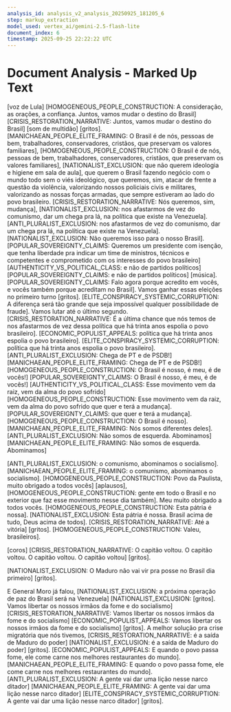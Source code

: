 ```yaml
---
analysis_id: analysis_v2_analysis_20250925_181205_6
step: markup_extraction
model_used: vertex_ai/gemini-2.5-flash-lite
document_index: 6
timestamp: 2025-09-25 22:22:22 UTC
---
```


# Document Analysis - Marked Up Text

[voz de Lula] [HOMOGENEOUS_PEOPLE_CONSTRUCTION: A consideração, as orações, a confiança. Juntos, vamos mudar o destino do Brasil] [CRISIS_RESTORATION_NARRATIVE: Juntos, vamos mudar o destino do Brasil] [som de multidão] [gritos]. [MANICHAEAN_PEOPLE_ELITE_FRAMING: O Brasil é de nós, pessoas de bem, trabalhadores, conservadores, cristãos, que preservam os valores familiares], [HOMOGENEOUS_PEOPLE_CONSTRUCTION: O Brasil é de nós, pessoas de bem, trabalhadores, conservadores, cristãos, que preservam os valores familiares], [NATIONALIST_EXCLUSION: que não querem ideologia e higiene em sala de aula], que querem o Brasil fazendo negócio com o mundo todo sem o viés ideológico, que queremos, sim, atacar de frente a questão da violência, valorizando nossos policiais civis e militares, valorizando as nossas forças armadas, que sempre estiveram ao lado do povo brasileiro. [CRISIS_RESTORATION_NARRATIVE: Nós queremos, sim, mudança], [NATIONALIST_EXCLUSION: nos afastarmos de vez do comunismo, dar um chega pra lá, na política que existe na Venezuela]. [ANTI_PLURALIST_EXCLUSION: nos afastarmos de vez do comunismo, dar um chega pra lá, na política que existe na Venezuela]. [NATIONALIST_EXCLUSION: Não queremos isso para o nosso Brasil]. [POPULAR_SOVEREIGNTY_CLAIMS: Queremos um presidente com isenção, que tenha liberdade pra indicar um time de ministros, técnicos e competentes e comprometido com os interesses do povo brasileiro] [AUTHENTICITY_VS_POLITICAL_CLASS: e não de partidos políticos] [POPULAR_SOVEREIGNTY_CLAIMS: e não de partidos políticos] [música]. [POPULAR_SOVEREIGNTY_CLAIMS: Falo agora porque acredito em vocês, e vocês também porque acreditam no Brasil]. Vamos ganhar essas eleições no primeiro turno [gritos]. [ELITE_CONSPIRACY_SYSTEMIC_CORRUPTION: A diferença será tão grande que seja impossível qualquer possibilidade de fraude]. Vamos lutar até o último segundo. [CRISIS_RESTORATION_NARRATIVE: É a última chance que nós temos de nos afastarmos de vez dessa política que há trinta anos espolia o povo brasileiro]. [ECONOMIC_POPULIST_APPEALS: política que há trinta anos espolia o povo brasileiro]. [ELITE_CONSPIRACY_SYSTEMIC_CORRUPTION: política que há trinta anos espolia o povo brasileiro]. [ANTI_PLURALIST_EXCLUSION: Chega de PT e de PSDB!] [MANICHAEAN_PEOPLE_ELITE_FRAMING: Chega de PT e de PSDB!] [HOMOGENEOUS_PEOPLE_CONSTRUCTION: O Brasil é nosso, é meu, é de vocês!] [POPULAR_SOVEREIGNTY_CLAIMS: O Brasil é nosso, é meu, é de vocês!] [AUTHENTICITY_VS_POLITICAL_CLASS: Esse movimento vem da raiz, vem da alma do povo sofrido] [HOMOGENEOUS_PEOPLE_CONSTRUCTION: Esse movimento vem da raiz, vem da alma do povo sofrido que quer e terá a mudança]. [POPULAR_SOVEREIGNTY_CLAIMS: que quer e terá a mudança]. [HOMOGENEOUS_PEOPLE_CONSTRUCTION: O Brasil é nosso]. [MANICHAEAN_PEOPLE_ELITE_FRAMING: Nós somos diferentes deles]. [ANTI_PLURALIST_EXCLUSION: Não somos de esquerda. Abominamos] [MANICHAEAN_PEOPLE_ELITE_FRAMING: Não somos de esquerda. Abominamos]

[ANTI_PLURALIST_EXCLUSION: o comunismo, abominamos o socialismo]. [MANICHAEAN_PEOPLE_ELITE_FRAMING: o comunismo, abominamos o socialismo]. [HOMOGENEOUS_PEOPLE_CONSTRUCTION: Povo da Paulista, muito obrigado a todos vocês] [aplausos], [HOMOGENEOUS_PEOPLE_CONSTRUCTION: gente em todo o Brasil e no exterior que faz esse movimento nesse dia também]. Meu muito obrigado a todos vocês. [HOMOGENEOUS_PEOPLE_CONSTRUCTION: Esta pátria é nossa]. [NATIONALIST_EXCLUSION: Esta pátria é nossa. Brasil acima de tudo, Deus acima de todos]. [CRISIS_RESTORATION_NARRATIVE: Até a vitória] [gritos]. [HOMOGENEOUS_PEOPLE_CONSTRUCTION: Valeu, brasileiros].

[coros] [CRISIS_RESTORATION_NARRATIVE: O capitão voltou. O capitão voltou. O capitão voltou. O capitão voltou] [gritos].

[NATIONALIST_EXCLUSION: O Maduro não vai vir pra posse no Brasil dia primeiro] [gritos].

E General Moro já falou, [NATIONALIST_EXCLUSION: a próxima operação de paz do Brasil será na Venezuela] [NATIONALIST_EXCLUSION: [gritos]. Vamos libertar os nossos irmãos da fome e do socialismo] [CRISIS_RESTORATION_NARRATIVE: Vamos libertar os nossos irmãos da fome e do socialismo] [ECONOMIC_POPULIST_APPEALS: Vamos libertar os nossos irmãos da fome e do socialismo] [gritos]. A melhor solução pra crise migratória que nós tivemos, [CRISIS_RESTORATION_NARRATIVE: é a saída de Maduro do poder] [NATIONALIST_EXCLUSION: é a saída de Maduro do poder] [gritos]. [ECONOMIC_POPULIST_APPEALS: E quando o povo passa fome, ele come carne nos melhores restaurantes do mundo]. [MANICHAEAN_PEOPLE_ELITE_FRAMING: E quando o povo passa fome, ele come carne nos melhores restaurantes do mundo]. [ANTI_PLURALIST_EXCLUSION: A gente vai dar uma lição nesse narco ditador] [MANICHAEAN_PEOPLE_ELITE_FRAMING: A gente vai dar uma lição nesse narco ditador] [ELITE_CONSPIRACY_SYSTEMIC_CORRUPTION: A gente vai dar uma lição nesse narco ditador] [gritos].